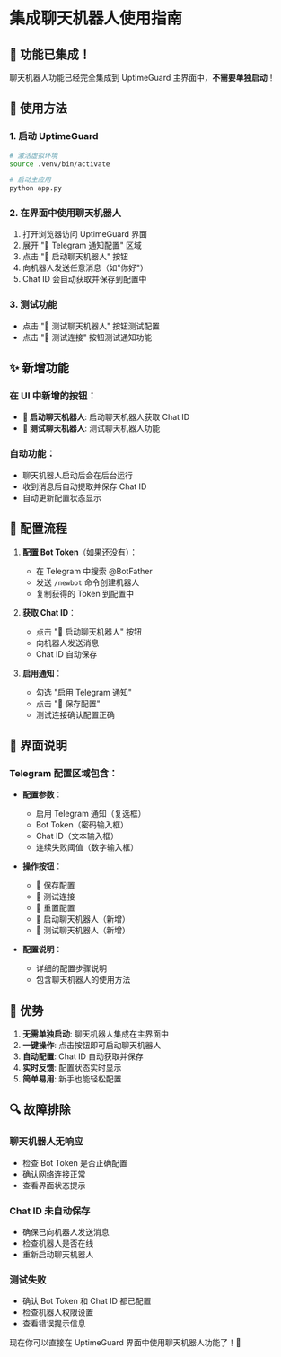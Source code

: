 # 集成聊天机器人使用指南

## 🎉 功能已集成！

聊天机器人功能已经完全集成到 UptimeGuard 主界面中，**不需要单独启动**！

## 🚀 使用方法

### 1. 启动 UptimeGuard
```bash
# 激活虚拟环境
source .venv/bin/activate

# 启动主应用
python app.py
```

### 2. 在界面中使用聊天机器人
1. 打开浏览器访问 UptimeGuard 界面
2. 展开 "🔔 Telegram 通知配置" 区域
3. 点击 "🤖 启动聊天机器人" 按钮
4. 向机器人发送任意消息（如"你好"）
5. Chat ID 会自动获取并保存到配置中

### 3. 测试功能
- 点击 "🧪 测试聊天机器人" 按钮测试配置
- 点击 "🧪 测试连接" 按钮测试通知功能

## ✨ 新增功能

### 在 UI 中新增的按钮：
- **🤖 启动聊天机器人**: 启动聊天机器人获取 Chat ID
- **🧪 测试聊天机器人**: 测试聊天机器人功能

### 自动功能：
- 聊天机器人启动后会在后台运行
- 收到消息后自动提取并保存 Chat ID
- 自动更新配置状态显示

## 🔧 配置流程

1. **配置 Bot Token**（如果还没有）：
   - 在 Telegram 中搜索 @BotFather
   - 发送 `/newbot` 命令创建机器人
   - 复制获得的 Token 到配置中

2. **获取 Chat ID**：
   - 点击 "🤖 启动聊天机器人" 按钮
   - 向机器人发送消息
   - Chat ID 自动保存

3. **启用通知**：
   - 勾选 "启用 Telegram 通知"
   - 点击 "💾 保存配置"
   - 测试连接确认配置正确

## 📱 界面说明

### Telegram 配置区域包含：
- **配置参数**：
  - 启用 Telegram 通知（复选框）
  - Bot Token（密码输入框）
  - Chat ID（文本输入框）
  - 连续失败阈值（数字输入框）

- **操作按钮**：
  - 💾 保存配置
  - 🧪 测试连接
  - 🔄 重置配置
  - 🤖 启动聊天机器人（新增）
  - 🧪 测试聊天机器人（新增）

- **配置说明**：
  - 详细的配置步骤说明
  - 包含聊天机器人的使用方法

## 🎯 优势

1. **无需单独启动**: 聊天机器人集成在主界面中
2. **一键操作**: 点击按钮即可启动聊天机器人
3. **自动配置**: Chat ID 自动获取并保存
4. **实时反馈**: 配置状态实时显示
5. **简单易用**: 新手也能轻松配置

## 🔍 故障排除

### 聊天机器人无响应
- 检查 Bot Token 是否正确配置
- 确认网络连接正常
- 查看界面状态提示

### Chat ID 未自动保存
- 确保已向机器人发送消息
- 检查机器人是否在线
- 重新启动聊天机器人

### 测试失败
- 确认 Bot Token 和 Chat ID 都已配置
- 检查机器人权限设置
- 查看错误提示信息

现在你可以直接在 UptimeGuard 界面中使用聊天机器人功能了！🎉
